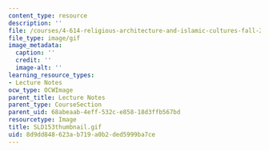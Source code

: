 ```yaml
---
content_type: resource
description: ''
file: /courses/4-614-religious-architecture-and-islamic-cultures-fall-2002/8d9dd848623ab719a0b2ded5999ba7ce_SLD153thumbnail.gif
file_type: image/gif
image_metadata:
  caption: ''
  credit: ''
  image-alt: ''
learning_resource_types:
- Lecture Notes
ocw_type: OCWImage
parent_title: Lecture Notes
parent_type: CourseSection
parent_uid: 68abeaab-4eff-532c-e858-18d3ffb567bd
resourcetype: Image
title: SLD153thumbnail.gif
uid: 8d9dd848-623a-b719-a0b2-ded5999ba7ce
---
```

